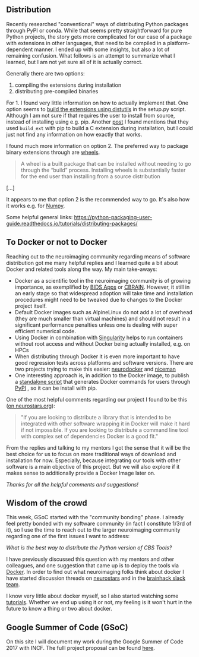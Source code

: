 ## Distribution

Recently researched "conventional" ways of distributing Python packages through PyPI or conda. While that seems pretty straightforward for pure Python projects, the story gets more complicated for our case of a package with extensions in other languages, that need to be compiled in a platform-dependent manner. I ended up with some insights, but also a lot of remaining confusion. What follows is an attempt to summarize what I learned, but I am not yet sure all of it is actually correct.

Generally there are two options: 
1. compiling the extensions during installation
2. distributing pre-compiled binaries

For 1. I found very little information on how to actually implement that. One option seems to [build the extensions using distutils](https://docs.python.org/2/extending/building.html) in the setup.py script. Although I am not sure if that requires the user to install from source, instead of installing using e.g. pip. Another [post](https://stackoverflow.com/questions/31380578/how-to-avoid-building-c-library-with-my-python-package) I found mentions that they used `build_ext` with pip to build a C extension during installation, but I could just not find any information on how exactly that works.

I found much more information on option 2. The preferred way to package binary extensions through are [wheels](https://python-packaging-user-guide.readthedocs.io/tutorials/distributing-packages/#wheels). 
>A wheel is a built package that can be installed without needing to go through the “build” process. Installing wheels is substantially faster for the end user than installing from a source distribution

[...]

It appears to me that option 2 is the recommended way to go. It's also how it works e.g. for [Numpy](https://pypi.python.org/pypi/numpy). 

Some helpful general links:
https://python-packaging-user-guide.readthedocs.io/tutorials/distributing-packages/


## To Docker or not to Docker

Reaching out to the neuroimaging community regarding means of software distribution got me many helpful replies and I learned quite a bit about Docker and related tools along the way. My main take-aways:

* Docker as a scientific tool in the neuroimaging community is of growing importance, as exemplified by [BIDS Apps](http://bids-apps.neuroimaging.io/) or [CBRAIN](http://natacha-beck.github.io/cbrain_docker/#/). However, it still in an early stage so that widespread adoption will take time and installation procedures might need to be tweaked due to changes to the Docker project itself.
* Default Docker images such as AlpineLinux do not add a lot of overhead (they are much smaller than virtual machines) and should not result in a significant performance penalties unless one is dealing with super efficient numerical code.
* Using Docker in combination with [Singularity](http://singularity.lbl.gov/) helps to run containers without root access and without Docker being actually installed, e.g. on HPCs
* When distributing through Docker it is even more important to have good regression tests across platforms and software versions. There are two projects trying to make this easier: [neurodocker](https://github.com/kaczmarj/neurodocker) and [niceman](https://github.com/ReproNim/niceman)
* One interesting approach is, in addition to the Docker image, to publish a [standalone script](https://github.com/poldracklab/fmriprep/blob/master/wrapper/fmriprep_docker.py) that generates Docker commands for users through [PyPI](https://pypi.python.org/pypi/fmriprep-docker) , so it can be install with pip.

One of the most helpful comments regarding our project I found to be this ([on neurostars.org](https://neurostars.org/t/using-docker-to-distribute-highres-neuroimaging-software/442/2?u=juhuntenburg)):

>"If you are looking to distribute a library that is intended to be integrated with other software wrapping it in Docker will make it hard if not impossible. If you are looking to distribute a command line tool with complex set of dependencies Docker is a good fit." 

From the replies and talking to my mentors I got the sense that it will be the best choice for us to focus on more traditional ways of download and installation for now. Especially, because integrating our tools with other software is a main objective of this project. But we will also explore if it makes sense to additionally provide a Docker Image later on.

*Thanks for all the helpful comments and suggestions!*


## Wisdom of the crowd

This week, GSoC started with the "community bonding" phase. I already feel pretty bonded with my software community (in fact I constitute 1/3rd of it), so I use the time to reach out to the larger neuroimaging community regarding one of the first issues I want to address: 

*What is the best way to distribute the Python version of CBS Tools?*

I have previously discussed this question with my mentors and other colleagues, and one suggestion that came up is to deploy the tools via [Docker](https://www.docker.com/). In order to find out what neuroimaging folks think about docker I have started discussion threads on [neurostars](https://neurostars.org/t/using-docker-to-distribute-highres-neuroimaging-software/442) and in the [brainhack slack team](https://brainhack-slack-invite.herokuapp.com/). 

I know very little about docker myself, so I also started watching some [tutorials](https://www.youtube.com/playlist?list=PLoYCgNOIyGAAzevEST2qm2Xbe3aeLFvLc). Whether we end up using it or not, my feeling is it won't hurt in the future to know a thing or two about docker. 


## Google Summer of Code (GSoC)

On this site I will document my work during the Google Summer of Code 2017 with INCF. The fulll project proposal can be found [here](https://docs.google.com/document/d/1lkcTpcYT1r1qwh4GwccyWjY3cq2VZ89AlQoKa4Fd2aQ/edit?usp=sharing).


